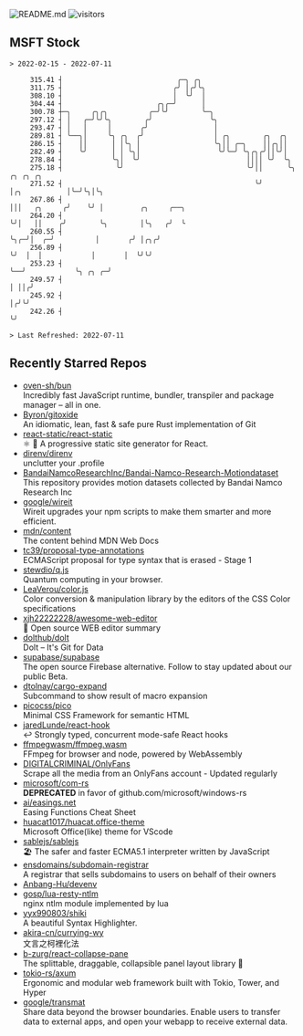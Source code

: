 ![README.md](https://github.com/Gerhut/Gerhut/workflows/README.md/badge.svg)
![visitors](https://visitors.vercel.app/Gerhut/Gerhut?token=8cf69d1f6813d272ef062726b6070c9be4ff72038cfe5a7ded7384a8da65d866)

## MSFT Stock

```
> 2022-02-15 - 2022-07-11

     315.41 ┤                            ╭─╮ ╭╮                                                                  
     311.75 ┤                           ╭╯ │╭╯╰╮                                                                 
     308.10 ┤                           │  ╰╯  │                                                                 
     304.44 ┤                       ╭╮╭─╯      │                                                                 
     300.78 ┼─╮     ╭╮╭╮          ╭─╯╰╯        ╰─╮                                                               
     297.12 ┤ │   ╭─╯╰╯╰╮        ╭╯              ╰╮                                                              
     293.47 ┤ │   │     │       ╭╯                │                                                              
     289.81 ┤ ╰──╮│     ╰╮ ╭╮  ╭╯                 │ ╭╮        ╭╮  ╭╮                                             
     286.15 ┤    ││      │ │╰╮ │                  ╰╮││ ╭─╮    ││╭╮││                                             
     282.49 ┤    ╰╯      │ │ ╰╮│                   ╰╯╰─╯ ╰╮╭╮╭╯││╰╯│                                             
     278.84 ┤            ╰╮│  ╰╯                          ││││ ╰╯  ╰╮                                            
     275.18 ┤             ╰╯                              ╰╯││      ╰╮             ╭╮ ╭╮ ╭╮                      
     271.52 ┤                                               ╰╯       │╭╮           │╰─╯╰╮│╰╮                     
     267.86 ┤                                                        │││   ╭╮     ╭╯    ╰╯ │         ╭╮     ╭──╮ 
     264.20 ┤                                                        ╰╯│   ││    ╭╯        ╰╮        │╰╮   ╭╯  ╰ 
     260.55 ┤                                                          ╰╮╭─╯│  ╭─╯          │       ╭╯ │╭╮╭╯     
     256.89 ┤                                                           ╰╯  │  │            │       │  ╰╯╰╯      
     253.23 ┤                                                               ╰──╯            ╰╮ ╭╮ ╭─╯            
     249.57 ┤                                                                                │ ││╭╯              
     245.92 ┤                                                                                │╭╯╰╯               
     242.26 ┤                                                                                ╰╯                  

> Last Refreshed: 2022-07-11
```

## Recently Starred Repos

- [oven-sh/bun](https://github.com/oven-sh/bun)  
  Incredibly fast JavaScript runtime, bundler, transpiler and package manager – all in one.
- [Byron/gitoxide](https://github.com/Byron/gitoxide)  
  An idiomatic, lean, fast & safe pure Rust implementation of Git
- [react-static/react-static](https://github.com/react-static/react-static)  
  ⚛️ 🚀 A progressive static site generator for React.
- [direnv/direnv](https://github.com/direnv/direnv)  
  unclutter your .profile
- [BandaiNamcoResearchInc/Bandai-Namco-Research-Motiondataset](https://github.com/BandaiNamcoResearchInc/Bandai-Namco-Research-Motiondataset)  
  This repository provides motion datasets collected by Bandai Namco Research Inc
- [google/wireit](https://github.com/google/wireit)  
  Wireit upgrades your npm scripts to make them smarter and more efficient.
- [mdn/content](https://github.com/mdn/content)  
  The content behind MDN Web Docs
- [tc39/proposal-type-annotations](https://github.com/tc39/proposal-type-annotations)  
  ECMAScript proposal for type syntax that is erased - Stage 1
- [stewdio/q.js](https://github.com/stewdio/q.js)  
  Quantum computing in your browser.
- [LeaVerou/color.js](https://github.com/LeaVerou/color.js)  
  Color conversion & manipulation library by the editors of the CSS Color specifications
- [xjh22222228/awesome-web-editor](https://github.com/xjh22222228/awesome-web-editor)  
  🔨  Open source WEB editor summary
- [dolthub/dolt](https://github.com/dolthub/dolt)  
  Dolt – It's Git for Data
- [supabase/supabase](https://github.com/supabase/supabase)  
  The open source Firebase alternative. Follow to stay updated about our public Beta.
- [dtolnay/cargo-expand](https://github.com/dtolnay/cargo-expand)  
  Subcommand to show result of macro expansion
- [picocss/pico](https://github.com/picocss/pico)  
  Minimal CSS Framework for semantic HTML
- [jaredLunde/react-hook](https://github.com/jaredLunde/react-hook)  
  ↩ Strongly typed, concurrent mode-safe React hooks
- [ffmpegwasm/ffmpeg.wasm](https://github.com/ffmpegwasm/ffmpeg.wasm)  
  FFmpeg for browser and node, powered by WebAssembly
- [DIGITALCRIMINAL/OnlyFans](https://github.com/DIGITALCRIMINAL/OnlyFans)  
  Scrape all the media from an OnlyFans account - Updated regularly
- [microsoft/com-rs](https://github.com/microsoft/com-rs)  
  **DEPRECATED** in favor of github.com/microsoft/windows-rs
- [ai/easings.net](https://github.com/ai/easings.net)  
  Easing Functions Cheat Sheet
- [huacat1017/huacat.office-theme](https://github.com/huacat1017/huacat.office-theme)  
  Microsoft Office(like) theme for VScode
- [sablejs/sablejs](https://github.com/sablejs/sablejs)  
  🏖️ The safer and faster ECMA5.1 interpreter written by JavaScript
- [ensdomains/subdomain-registrar](https://github.com/ensdomains/subdomain-registrar)  
  A registrar that sells subdomains to users on behalf of their owners
- [Anbang-Hu/devenv](https://github.com/Anbang-Hu/devenv)  
- [gosp/lua-resty-ntlm](https://github.com/gosp/lua-resty-ntlm)  
  nginx ntlm module implemented by lua
- [yyx990803/shiki](https://github.com/yyx990803/shiki)  
  A beautiful Syntax Highlighter.
- [akira-cn/currying-wy](https://github.com/akira-cn/currying-wy)  
  文言之柯裡化法
- [b-zurg/react-collapse-pane](https://github.com/b-zurg/react-collapse-pane)  
  The splittable, draggable, collapsible panel layout library 🎉
- [tokio-rs/axum](https://github.com/tokio-rs/axum)  
  Ergonomic and modular web framework built with Tokio, Tower, and Hyper
- [google/transmat](https://github.com/google/transmat)  
  Share data beyond the browser boundaries. Enable users to transfer data to external apps, and open your webapp to receive external data.
